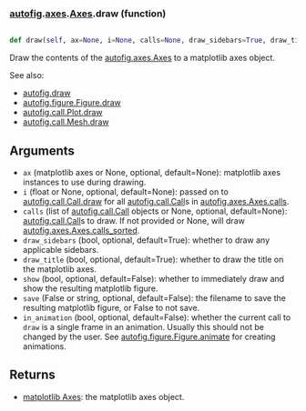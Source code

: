 ### [autofig](autofig.md).[axes](autofig.axes.md).[Axes](autofig.axes.Axes.md).draw (function)


```py

def draw(self, ax=None, i=None, calls=None, draw_sidebars=True, draw_title=True, show=False, save=False, in_animation=False)

```



Draw the contents of the [autofig.axes.Axes](autofig.axes.Axes.md) to a matplotlib axes
object.

See also:

* [autofig.draw](autofig.draw.md)
* [autofig.figure.Figure.draw](autofig.figure.Figure.draw.md)
* [autofig.call.Plot.draw](autofig.call.Plot.draw.md)
* [autofig.call.Mesh.draw](autofig.call.Mesh.draw.md)


Arguments
------------
* `ax` (matplotlib axes or None, optional, default=None): matplotlib
    axes instances to use during drawing.
* `i` (float or None, optional, default=None): passed on to
    [autofig.call.Call.draw](autofig.call.Call.draw.md) for all [autofig.call.Call](autofig.call.Call.md)s in
    [autofig.axes.Axes.calls](autofig.axes.Axes.calls.md).
* `calls` (list of [autofig.call.Call](autofig.call.Call.md) objects or None, optional, default=None):
    [autofig.call.Call](autofig.call.Call.md)s to draw.  If not provided or None, will draw
    [autofig.axes.Axes.calls_sorted](autofig.axes.Axes.calls_sorted.md).
* `draw_sidebars` (bool, optional, default=True): whether to draw
    any applicable sidebars.
* `draw_title` (bool, optional, default=True): whether to draw the title
    on the matplotlib axes.
* `show` (bool, optional, default=False): whether to immediately
    draw and show the resulting matplotlib figure.
* `save` (False or string, optional, default=False): the filename
    to save the resulting matplotlib figure, or False to not save.
* `in_animation` (bool, optional, default=False): whether the current
    call to `draw` is a single frame in an animation.  Usually this
    should not be changed by the user.  See [autofig.figure.Figure.animate](autofig.figure.Figure.animate.md)
    for creating animations.

Returns
----------
* [matplotlib Axes](https://matplotlib.org/api/axes_api.html#matplotlib.axes.Axes): the matplotlib axes object.

